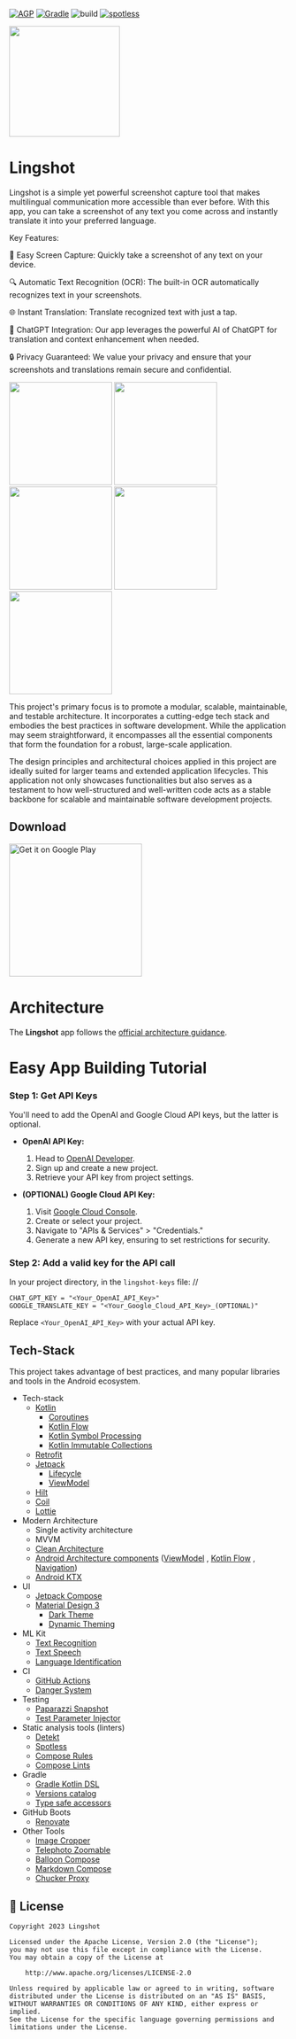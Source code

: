 [![AGP](https://img.shields.io/badge/AGP-8.x-blue?style=flat)](https://developer.android.com/studio/releases/gradle-plugin)
[![Gradle](https://img.shields.io/badge/Gradle-8.x-blue?style=flat)](https://gradle.org)
![build](https://github.com/CharlesMoreira1/lingshot/actions/workflows/build-ci.yml/badge.svg)
<a href="https://github.com/diffplug/spotless"><img src="https://img.shields.io/badge/code%20style-%E2%9D%A4-FF4081.svg" alt="spotless"></a>

<img src="https://github.com/CharlesMoreira1/lingshot/assets/55266908/5786aa7d-3aae-41a1-9799-c48024f324f9" width="200">

# Lingshot

Lingshot is a simple yet powerful screenshot capture tool that makes multilingual communication more accessible than ever before. With this app, you can take a screenshot of any text you come across and instantly translate it into your preferred language.

Key Features:

📸 Easy Screen Capture: Quickly take a screenshot of any text on your device.

🔍 Automatic Text Recognition (OCR): The built-in OCR automatically recognizes text in your screenshots.

🌐 Instant Translation: Translate recognized text with just a tap.

💬 ChatGPT Integration: Our app leverages the powerful AI of ChatGPT for translation and context enhancement when needed.

🔒 Privacy Guaranteed: We value your privacy and ensure that your screenshots and translations remain secure and confidential.

<img src="https://github.com/CharlesMoreira1/lingshot/assets/55266908/7f792725-7087-40a5-8edd-5ebbd62d9b52" width="186">  <img src="https://github.com/CharlesMoreira1/lingshot/assets/55266908/856b5258-86c3-480e-9f04-67bb9efa4202" width="186"> <img src="https://github.com/CharlesMoreira1/lingshot/assets/55266908/e87b384f-b1cc-45ab-a379-0dbf5fc37713" width="186">  <img src="https://github.com/CharlesMoreira1/lingshot/assets/55266908/dbbdd475-450b-41cb-b2a3-0ce6beb4a688" width="186"> <img src="https://github.com/CharlesMoreira1/lingshot/assets/55266908/6936ad0c-ed6c-4b29-a760-0a1e579e8b82" width="186">

This project's primary focus is to promote a modular, scalable, maintainable, and testable architecture. It incorporates a cutting-edge tech stack and embodies the best practices in software development. While the application may seem straightforward, it encompasses all the essential components that form the foundation for a robust, large-scale application.

The design principles and architectural choices applied in this project are ideally suited for larger teams and extended application lifecycles. This application not only showcases functionalities but also serves as a testament to how well-structured and well-written code acts as a stable backbone for scalable and maintainable software development projects.

## Download

<a href='https://play.google.com/store/apps/details?id=com.lingshot.languagelearn'><img alt='Get it on Google Play' src='https://play.google.com/intl/en_us/badges/images/generic/en_badge_web_generic.png' width=240/></a>

# Architecture

The **Lingshot** app follows the
[official architecture guidance](https://developer.android.com/topic/architecture).

# Easy App Building Tutorial

### Step 1: Get API Keys

You'll need to add the OpenAI and Google Cloud API keys, but the latter is optional.

- **OpenAI API Key:**
  1. Head to [OpenAI Developer](https://openai.com/).
  2. Sign up and create a new project.
  3. Retrieve your API key from project settings.

- **(OPTIONAL) Google Cloud API Key:**
  1. Visit [Google Cloud Console](https://console.cloud.google.com/).
  2. Create or select your project.
  3. Navigate to "APIs & Services" > "Credentials."
  4. Generate a new API key, ensuring to set restrictions for security.

### Step 2: Add a valid key for the API call

In your project directory, in the `lingshot-keys` file:
//
```properties
CHAT_GPT_KEY = "<Your_OpenAI_API_Key>"
GOOGLE_TRANSLATE_KEY = "<Your_Google_Cloud_API_Key>_(OPTIONAL)"
```

Replace `<Your_OpenAI_API_Key>` with your actual API key.

## Tech-Stack

This project takes advantage of best practices, and many popular libraries and tools in the Android ecosystem.

* Tech-stack
  * [Kotlin](https://kotlinlang.org/)
    + [Coroutines](https://kotlinlang.org/docs/reference/coroutines-overview.html)
    + [Kotlin Flow](https://kotlinlang.org/docs/flow.html)
    + [Kotlin Symbol Processing](https://kotlinlang.org/docs/ksp-overview.html)
    + [Kotlin Immutable Collections](https://github.com/Kotlin/kotlinx.collections.immutable)
  * [Retrofit](https://square.github.io/retrofit/)
  * [Jetpack](https://developer.android.com/jetpack)
    * [Lifecycle](https://developer.android.com/topic/libraries/architecture/lifecycle)
    * [ViewModel](https://developer.android.com/topic/libraries/architecture/viewmodel)
  * [Hilt](https://dagger.dev/hilt/)
  * [Coil](https://github.com/coil-kt/coil)
  * [Lottie](http://airbnb.io/lottie)
* Modern Architecture
  * Single activity architecture
  * MVVM
  * [Clean Architecture](https://blog.cleancoder.com/uncle-bob/2012/08/13/the-clean-architecture.html)
  * [Android Architecture components](https://developer.android.com/topic/libraries/architecture)
    ([ViewModel](https://developer.android.com/topic/libraries/architecture/viewmodel)
    , [Kotlin Flow](https://kotlinlang.org/docs/flow.html)
    , [Navigation](https://developer.android.com/jetpack/androidx/releases/navigation))
  * [Android KTX](https://developer.android.com/kotlin/ktx)
* UI
  * [Jetpack Compose](https://developer.android.com/jetpack/compose)
  * [Material Design 3](https://m3.material.io/)
    * [Dark Theme](https://material.io/develop/android/theming/dark)
    * [Dynamic Theming](https://m3.material.io/styles/color/dynamic-color/overview)
* ML Kit
  * [Text Recognition](https://developers.google.com/ml-kit/vision/text-recognition/v2)
  * [Text Speech](https://developer.android.com/reference/android/speech/tts/TextToSpeech)
  * [Language Identification](https://developers.google.com/ml-kit/language/identification)
* CI
  * [GitHub Actions](https://github.com/features/actions)
  * [Danger System](https://danger.systems/ruby/)
* Testing
  * [Paparazzi Snapshot](https://github.com/cashapp/paparazzi)
  * [Test Parameter Injector](https://github.com/google/TestParameterInjector)
* Static analysis tools (linters)
  * [Detekt](https://github.com/arturbosch/detekt)
  * [Spotless](https://github.com/diffplug/spotless)
  * [Compose Rules](https://github.com/twitter/compose-rules)
  * [Compose Lints](https://slackhq.github.io/compose-lints/rules/)
* Gradle
  * [Gradle Kotlin DSL](https://docs.gradle.org/current/userguide/kotlin_dsl.html)
  * [Versions catalog](https://docs.gradle.org/current/userguide/platforms.html#sub:version-catalog)
  * [Type safe accessors](https://docs.gradle.org/7.0/release-notes.html)
* GitHub Boots
  * [Renovate](https://github.com/renovatebot/renovate)
* Other Tools
  * [Image Cropper](https://github.com/CanHub/Android-Image-Cropper)
  * [Telephoto Zoomable](https://github.com/saket/telephoto)
  * [Balloon Compose](https://github.com/skydoves/Balloon)
  * [Markdown Compose](https://github.com/jeziellago/compose-markdown)
  * [Chucker Proxy](https://github.com/ChuckerTeam/chucker)

## 📃 License

```
Copyright 2023 Lingshot

Licensed under the Apache License, Version 2.0 (the "License");
you may not use this file except in compliance with the License.
You may obtain a copy of the License at

    http://www.apache.org/licenses/LICENSE-2.0

Unless required by applicable law or agreed to in writing, software
distributed under the License is distributed on an "AS IS" BASIS,
WITHOUT WARRANTIES OR CONDITIONS OF ANY KIND, either express or implied.
See the License for the specific language governing permissions and
limitations under the License.
```
